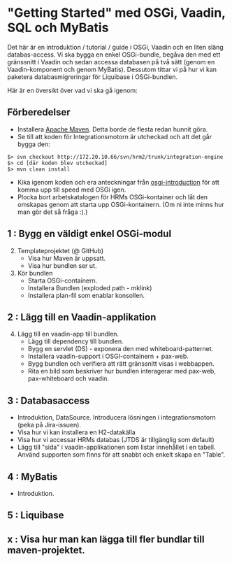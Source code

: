 # "Getting Started" med OSGi, Vaadin, SQL och MyBatis

Det här är en introduktion / tutorial / guide i OSGi, Vaadin och en liten släng
databas-access. Vi ska bygga en enkel OSGi-bundle, begåva den med ett
gränssnitt i Vaadin och sedan accessa databasen på två sätt (genom en
Vaadin-komponent och genom MyBatis). Dessutom tittar vi på hur vi kan paketera
databasmigreringar för Liquibase i OSGi-bundlen.

Här är en översikt över vad vi ska gå igenom:



## Förberedelser
    
* Installera [Apache Maven](http://maven.apache.org). Detta borde de flesta
  redan hunnit göra.
* Se till att koden för Integrationsmotorn är utcheckad och att det går bygga
  den:

~~~~~~~
$> svn checkout http://172.20.10.66/svn/hrm2/trunk/integration-engine
$> cd [där koden blev utcheckad]
$> mvn clean install
~~~~~~~
* Kika igenom koden och era anteckningar från
  [osgi-introduction](https://github.com/hrmsoftware/osgi-introduction) för att
  komma upp till speed med OSGi igen.
* Plocka bort arbetskatalogen för HRMs OSGi-kontainer och låt den omskapas
  genom att starta upp OSGi-kontainern. (Om ni inte minns hur man gör det så
  fråga :).)


## 1 : Bygg en väldigt enkel OSGi-modul

2. Templateprojektet (@ GitHub)
    * Visa hur Maven är uppsatt.
    * Visa hur bundlen ser ut.
3. Kör bundlen
    * Starta OSGi-containern.
    * Installera Bundlen (exploded path - mklink)
    * Installera plan-fil som enablar konsollen.

## 2 : Lägg till en Vaadin-applikation

4. Lägg till en vaadin-app till bundlen.
    * Lägg till dependency till bundlen.
    * Bygg en servlet (DS) - exponera den med whiteboard-patternet.
    * Installera vaadin-support i OSGI-containern + pax-web.
    * Bygg bundlen och verifiera att rätt gränssnitt visas i webbappen.
    * Rita en bild som beskriver hur bundlen interagerar med pax-web, pax-whiteboard och vaadin.

## 3 : Databasaccess

* Introduktion, DataSource. Introducera lösningen i integrationsmotorn (peka på Jira-issuen).
* Visa hur vi kan installera en H2-datakälla
* Visa hur vi accessar HRMs databas (JTDS är tillgänglig som default)
* Lägg till "sida" i vaadin-applikationen som listar innehållet i en tabell. Använd supporten som finns för att snabbt och enkelt skapa en "Table".

## 4 : MyBatis

* Introduktion.

## 5 : Liquibase

## x : Visa hur man kan lägga till fler bundlar till maven-projektet.
